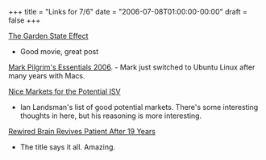+++
title = "Links for 7/6"
date = "2006-07-08T01:00:00-00:00"
draft = false
+++

[The Garden State Effect](http://www.goodhodgkins.com/2006/07/06/opinion-the-garden-state-effect)
- Good movie, great post

[Mark Pilgrim's Essentials 2006](http://diveintomark.org/archives/2006/06/26/essentials-2006). -
Mark just switched to Ubuntu Linux after many years with Macs.

[Nice Markets for the Potential ISV](http://www.userscape.com/blog/2006/06/11/nice-markets-for-the-potential-isv/)
- Ian Landsman's list of good potential markets. There's some
interesting thoughts in here, but his reasoning is more interesting.

[Rewired Brain Revives Patient After 19 Years](http://www.newscientist.com/article/dn9474-rewired-brain-revives-patient-after-19-years.html)
- The title says it all. Amazing.

